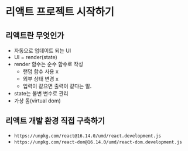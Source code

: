 # 리액트 프로젝트 시작하기

## 리액트란 무엇인가

- 자동으로 업데이트 되는 UI
- UI = render(state)
- render 함수는 순수 함수로 작성
  - 랜덤 함수 사용 x
  - 외부 상태 변경 x
  - 입력이 같으면 출력이 같다는 말.
- state는 불변 변수로 관리
- 가상 돔(virtual dom)

## 리액트 개발 환경 직접 구축하기

- `https://unpkg.com/react@16.14.0/umd/react.development.js`
- `https://unpkg.com/react-dom@16.14.0/umd/react-dom.development.js`
